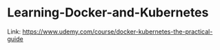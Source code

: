 # Learning-Docker-and-Kubernetes

Link: https://www.udemy.com/course/docker-kubernetes-the-practical-guide